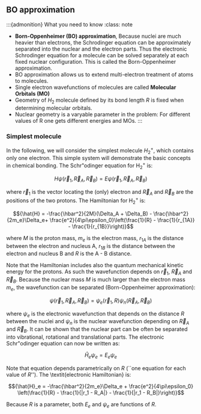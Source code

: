 ## BO approximation

:::{admonition} What you need to know
:class: note

-  **Born-Oppenheimer (BO) approximation**, Because nuclei are much heavier than electrons, the Schrodinger equation can be approximately separated into the nuclear and the electron parts. Thus the electronic Schrodinger equation for a molecule can be solved separately at each fixed nuclear configuration. This is called the Born-Oppenheimer approximation.
- BO approximation allows us to extend multi-electron treatment of atoms to molecules. 
- Single electron wavefunctions of molecules are called **Molecular Orbitals (MO)**
- Geometry of $H_2$ molecule defined by its bond length $R$ is fixed when determining molecular orbitals. 
- Nuclear geometry is a varyable parameter in the problem: For different values of R one gets different energies and MOs. 
:::



### Simplest molecule

In the following, we will consider the simplest molecule $H_2^+$, which contains only one electron. This simple system will demonstrate the basic concepts in chemical bonding. The Schr\"odinger equation for H$_2^+$ is:

$${H\psi(\vec{r}_1,\vec{R}_A,\vec{R}_B) = E\psi(\vec{r}_1,\vec{R}_A,\vec{R}_B)}$$

where $\vec{r}_1$ is the vector locating the (only) electron and $\vec{R}_A$ and $\vec{R}_B$
are the positions of the two protons. The Hamiltonian for H$_2^+$ is:

$${\hat{H} = -\frac{\hbar^2}{2M}(\Delta_A + \Delta_B) - \frac{\hbar^2}{2m_e}\Delta_e+ \frac{e^2}{4\pi\epsilon_0}\left(\frac{1}{R} - \frac{1}{r_{1A}} - \frac{1}{r_{1B}}\right)}$$

where $M$ is the proton mass, $m_e$ is the electron mass, $r_{1A}$ is the distance between the electron and nucleus A, $r_{1B}$ is the distance between the electron and nucleus B and $R$ is the A - B distance.

Note that the Hamiltonian includes also the quantum mechanical kinetic energy for the protons. As such the wavefunction depends on $\vec{r}_1$, $\vec{R}_A$ and $\vec{R}_B$. Because the nuclear mass $M$ is much larger than the electron mass $m_e$, the wavefunction can be separated (Born-Oppenheimer approximation):

$${\psi(\vec{r}_1,\vec{R}_A,\vec{R}_B) = \psi_e(\vec{r}_1, R)\psi_n(\vec{R}_A, \vec{R}_B)}$$

where $\psi_e$ is the electronic wavefunction that depends on the distance $R$ between the nuclei and $\psi_n$ is the nuclear wavefunction depending on $\vec{R}_A$ and $\vec{R}_B$. It can be shown that the nuclear part can be often be separated into vibrational, rotational and translational parts. The electronic Schr\"odinger equation can now be written as:

$${\hat{H}_e\psi_e = E_e\psi_e}$$

Note that equation depends parametrically on $R$ (``one equation for each value of $R$''). The \textit{electronic Hamiltonian} is:

$${\hat{H}_e = -\frac{\hbar^2}{2m_e}\Delta_e + \frac{e^2}{4\pi\epsilon_0}
\left(\frac{1}{R} - \frac{1}{|r_1 - R_A|} - \frac{1}{|r_1 - R_B|}\right)}$$

Because $R$ is a parameter, both $E_e$ and $\psi_e$ are functions of $R$.

